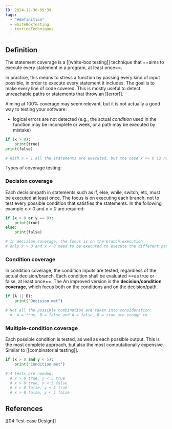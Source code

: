 ```yaml
---
ID: 2024-12-30-09:39
tags:
  - "#definition"
  - whiteBoxTesting
  - testingTechniques
---
```

## Definition

The statement coverage is a [[white-box testing]] technique that ==aims to execute every statement in a program, at least once==.

In practice, this means to stress a function by passing every kind of input possible, in order to execute every statement it includes. The goal is to make every line of code covered. This is mostly useful to detect unreachable paths or statements that throw an [[error]].

Aiming at 100% coverage may seem relevant, but it is not actually a good way to testing your software:
- logical errors are not detected (e.g., the actual *condition* used in the function may be incomplete or week, or a path may be executed by mistake) 

```Python
if (x > 0):
    print(true)
print(false)

# With x = 1 all the statements are executed, but the case x <= 0 is not considered
```

Types of coverage testing:
### Decision coverage

Each decision/path in statements such as if, else, while, switch, etc, must be executed at least once. The focus is on executing each branch, not to test every possible condition that satisfies the statements. In the following example *x > 0* and *x < 0* are required:

```Python
if (x > 0 or y == 0):
    print(true)
else:
    print(false)

# In decision coverage, the focus is on the branch execution
# only x > 0 and x < 0 need to be executed to execute the different paths
```

### Condition coverage

In condition coverage, the condition inputs are tested, regardless of the actual decision/branch. Each condition shall be evaluated ==as true or false, at least once==. The  An improved version is the **decision/condition coverage**, which focus both on the conditions and on the decision/path.

```Python
if (A || B): 
    print("Decision met")

# Not all the possible combination are taken into consideration:
  #  A = true, B = false and A = false, B = true are enough to 
```

### Multiple-condition coverage

Each possible condition is tested, as well as each possible output. This is the most complete approach, but also the most computationally expensive. Similar to [[combinatorial testing]].

```Python
if (x > 0 and y < 5):
    print("Condition met")

# 4 tests are needed:
  # x > 0 true, y < 5 true
  # x > 0 true, y < 5 false
  # x > 0 false, y < 5 true
  # x > 0 false, y < 5 false
```

## References
[[04 Test-case Design]]